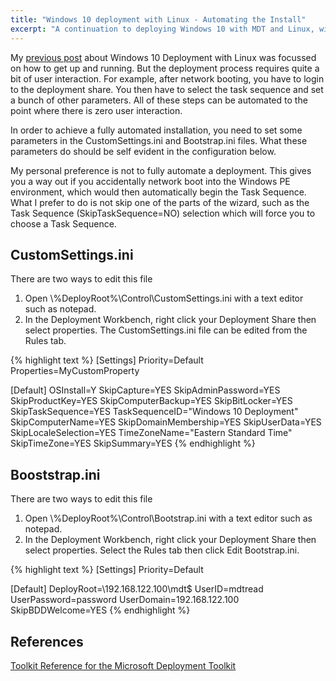 ```yaml
---
title: "Windows 10 deployment with Linux - Automating the Install"
excerpt: "A continuation to deploying Windows 10 with MDT and Linux, with a focus on automating the process"
---
```


My [previous post](https://blog.ricosharp.com/posts/2019/Windows-deployment-with-Linux) about Windows 10 Deployment with Linux was focussed on how to get up and running. But the deployment process requires quite a bit of user interaction. For example, after network booting, you have to login to the deployment share. You then have to select the task sequence and set a bunch of other parameters. All of these steps can be automated to the point where there is zero user interaction.

In order to achieve a fully automated installation, you need to set some parameters in the CustomSettings.ini and Bootstrap.ini files. What these parameters do should be self evident in the configuration below.

My personal preference is not to fully automate a deployment. This gives you a way out if you accidentally network boot into the Windows PE environment, which would then automatically begin the Task Sequence. What I prefer to do is not skip one of the parts of the wizard, such as the Task Sequence (SkipTaskSequence=NO) selection which will force you to choose a Task Sequence.

## CustomSettings.ini

There are two ways to edit this file

1. Open \\\%DeployRoot%\Control\CustomSettings.ini with a text editor such as notepad.
2. In the Deployment Workbench, right click your Deployment Share then select properties. The CustomSettings.ini file can be edited from the Rules tab.

{% highlight text %}
[Settings]
Priority=Default
Properties=MyCustomProperty

[Default]
OSInstall=Y
SkipCapture=YES
SkipAdminPassword=YES
SkipProductKey=YES
SkipComputerBackup=YES
SkipBitLocker=YES
SkipTaskSequence=YES
TaskSequenceID="Windows 10 Deployment"
SkipComputerName=YES
SkipDomainMembership=YES
SkipUserData=YES
SkipLocaleSelection=YES
TimeZoneName="Eastern Standard Time"
SkipTimeZone=YES
SkipSummary=YES
{% endhighlight %}
## Booststrap.ini

There are two ways to edit this file

1. Open \\\%DeployRoot%\Control\Bootstrap.ini with a text editor such as notepad.
2. In the Deployment Workbench, right click your Deployment Share then select properties. Select the Rules tab then click Edit Bootstrap.ini.

{% highlight text %}
[Settings]
Priority=Default

[Default]
DeployRoot=\\192.168.122.100\mdt$
UserID=mdtread
UserPassword=password
UserDomain=192.168.122.100
SkipBDDWelcome=YES
{% endhighlight %}

## References
[Toolkit Reference for the Microsoft Deployment Toolkit](https://docs.microsoft.com/en-us/sccm/mdt/toolkit-reference)
